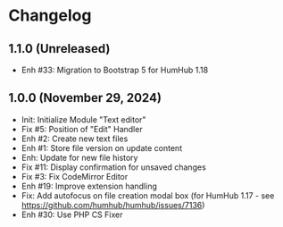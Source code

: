 Changelog
=========

1.1.0 (Unreleased)
-------------------------
- Enh #33: Migration to Bootstrap 5 for HumHub 1.18

1.0.0 (November 29, 2024)
-------------------------
- Init: Initialize Module "Text editor"
- Fix #5: Position of "Edit" Handler
- Enh #2: Create new text files
- Enh #1: Store file version on update content
- Enh: Update for new file history
- Fix #11: Display confirmation for unsaved changes
- Fix #3: Fix CodeMirror Editor
- Enh #19: Improve extension handling
- Fix: Add autofocus on file creation modal box (for HumHub 1.17 - see https://github.com/humhub/humhub/issues/7136)
- Enh #30: Use PHP CS Fixer

